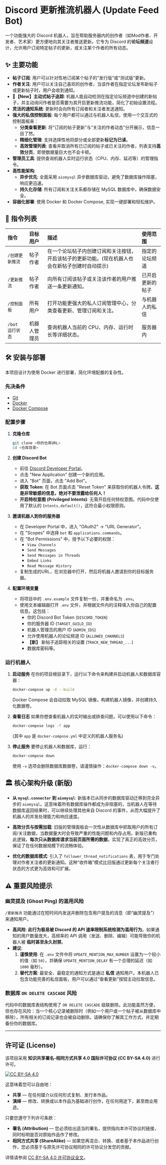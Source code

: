 # Discord 更新推流机器人 (Update Feed Bot)

一个功能强大的 Discord 机器人，旨在帮助服务器内的创作者（如Mod作者、开发者、艺术家）更方便地向其关注者推送更新。它专为 Discord 的**论坛频道**设计，允许用户订阅特定帖子的更新，或关注某个作者的所有动态。

## ✨ 主要功能

- **帖子订阅**: 用户可以针对性地订阅某个帖子的“发行版”或“测试版”更新。
- **作者关注**: 用户可以关注自己喜欢的创作者，当该作者在指定论坛发布新帖子或更新帖子时，用户会收到通知。
- **🚀【New】主动式帖子追踪**: 机器人能自动检测在指定论坛频道中创建的新帖子，并主动询问作者是否需要为其开启更新推流功能，简化了初始设置流程。
- **灵活的通知系统**: 更新时会向所有订阅者和关注者发送通知。
- **强大的私信控制面板**: 每个用户都可以通过与机器人私信，使用一个交互式的控制面板来：
  - **分类查看更新**: 将“订阅的帖子更新”与“关注的作者动态”分开展示，信息一目了然。
  - **精细化管理**: 支持选择性地将部分或全部更新**标记为已读**。
  - **高效管理列表**: 查看并取消所有已订阅的帖子或已关注的作者，列表支持**高效分页**，即使数据量巨大也不会卡顿。
- **管理员工具**: 提供查询机器人实时运行状态（CPU、内存、延迟等）的管理指令。
- **高性能架构**:
  - **异步优先**: 全面采用 `aiomysql` 异步数据库驱动，避免了数据库操作阻塞，响应更迅速。
  - **持久化存储**: 所有订阅和关注关系都存储在 MySQL 数据库中，确保数据安全。
- **容器化部署**: 使用 Docker 和 Docker Compose, 实现一键部署和轻松维护。

## 🚀 指令列表

| 指令 | 目标用户 | 描述 | 使用范围 |
| :--- | :--- | :--- | :--- |
| `/创建更新推流` | 帖子作者 | 在一个论坛帖子内创建订阅和关注按钮，开启该帖子的更新功能。(现在机器人也会在新帖子创建时自动提示) | 指定的论坛频道 |
| `/更新推流` | 帖子作者 | 向所有订阅该帖子或关注该作者的用户推送一条更新通知。 | 已开启更新的帖子 |
| `/控制面板` | 所有用户 | 打开功能更强大的私人订阅管理中心，分类查看更新、管理订阅和关注。 | 与机器人的私信 |
| `/bot 运行状态` | 机器人管理员 | 查询机器人当前的 CPU、内存、运行时长等详细状态。 | 服务器内 |

## 🛠️ 安装与部署

本项目设计为使用 Docker 进行部署，简化环境配置的复杂性。

### 先决条件

- [Git](https://git-scm.com/)
- [Docker](https://www.docker.com/products/docker-desktop/)
- [Docker Compose](https://docs.docker.com/compose/install/)

### 配置步骤

1.  **克隆仓库**
    ```bash
    git clone <你的仓库URL>
    cd <仓库目录>
    ```

2.  **创建 Discord Bot**
    - 前往 [Discord Developer Portal](https://discord.com/developers/applications)。
    - 点击 "New Application" 创建一个新的应用。
    - 进入 "Bot" 页面，点击 "Add Bot"。
    - **获取 Token**: 在 Bot 页面点击 "Reset Token" 来获取你的机器人令牌。**这是非常敏感的信息，绝对不要泄露给任何人！**
    - **开启特权意图 (Privileged Intents)**: 无需开启任何特权意图。代码中仅使用了默认的 `Intents.default()`，这符合最小权限原则。

3.  **邀请机器人到你的服务器**
    - 在 Developer Portal 中，进入 "OAuth2" -> "URL Generator"。
    - 在 "Scopes" 中选择 `bot` 和 `applications.commands`。
    - 在 "Bot Permissions" 中，授予以下必要的权限：
      - `View Channels`
      - `Send Messages`
      - `Send Messages in Threads`
      - `Embed Links`
      - `Read Message History`
    - 复制生成的URL，在浏览器中打开，然后将机器人邀请到你的目标服务器。

4.  **配置环境变量**
    - 将项目中的 `.env.example` 文件复制一份，并重命名为 `.env`。
    - 使用文本编辑器打开 `.env` 文件，并根据文件内的注释填入你自己的配置信息。这包括：
      - 你的 Discord Bot Token (`DISCORD_TOKEN`)
      - 你的服务器 ID (`TARGET_GUILD_ID`)
      - 机器人管理员的用户 ID (`ADMIN_IDS`)
      - 允许使用机器人的论坛频道 ID (`ALLOWED_CHANNELS`)
      - **【新】** 新帖子追踪相关的设置 (`TRACK_NEW_THREAD_...`)
      - 数据库密码等。

### 运行机器人

1.  **启动服务**
    在你的项目根目录下，运行以下命令来构建并启动机器人和数据库容器：
    ```bash
    docker-compose up -d --build
    ```
    Docker Compose 会自动拉取 MySQL 镜像，构建机器人镜像，并创建持久化数据卷。

2.  **查看日志**
    如果你想查看机器人的实时输出或排查问题，可以使用以下命令：
    ```bash
    docker-compose logs -f app
    ```
    (其中 `app` 是 `docker-compose.yml` 中定义的机器人服务名)

3.  **停止服务**
    要停止机器人和数据库，运行：
    ```bash
    docker-compose down
    ```
    使用 `-v` 选项会删除数据库数据卷，请谨慎操作：`docker-compose down -v`。

## 🏛️ 核心架构升级 (新版)

- **从 `mysql.connector` 到 `aiomysql`**: 新版本已从同步的数据库驱动迁移到完全异步的 `aiomysql`。这意味着所有数据库操作都成为非阻塞的，当机器人在等待数据库返回结果时，可以继续处理其他来自 Discord 的事件，从而大幅提升了机器人的并发处理能力和响应速度。

- **高效分页与按需加载**: 旧版的管理面板会一次性从数据库中抓取用户的所有订阅/关注数据，当数据量大时会导致严重的性能问题和内存占用。新版已重构此逻辑，**每次只从数据库请求当前页面所需的数据**，实现了真正的高效分页，保证了在任何数据规模下的流畅体验。

- **优化的数据库模式**: 引入了 `follower_thread_notifications` 表，用于专门处理对作者关注者的更新通知。这种“收件箱”模式比旧版通过更新每个关注者行状态的方式更为高效和可扩展。

## ⚠️ 重要风险提示

### 幽灵提及 (Ghost Ping) 的滥用风险

`/更新推流` 功能通过在短时间内发送并删除包含用户提及的消息（即“幽灵提及”）来通知用户。

- **高风险**: **此行为极易被 Discord 的 API 速率限制系统检测为滥用行为**。如果通知的用户数量庞大，高频率的 API 调用（发送、删除、编辑）可能导致你的机器人被 **临时甚至永久封禁**。
- **建议**:
  1.  **谨慎使用**: 在 `.env` 文件中将 `UPDATE_MENTION_MAX_NUMBER` 设置为一个较小的值（如 `50`），并确保 `UPDATE_MENTION_DELAY` 有一个合理的延迟（如 `1000` 毫秒）。
  2.  **替代方案**: 最安全、最稳定的通知方式是通过 **私信** 通知用户。本机器人已包含功能完善的私信面板，用户可以通过“查看更新”按钮主动拉取信息。

### 数据库 `ON DELETE CASCADE` 风险

代码中的数据库表结构使用了 `ON DELETE CASCADE` 级联删除。此功能虽然方便，但也存在风险：当一个核心记录被删除时（例如一个用户或一个帖子被从数据库中移除），所有相关的订阅记录也会被自动删除。请确保你了解其工作方式，并定期备份你的数据库。

---

## 许可证 (License)

该项目采用 **知识共享署名-相同方式共享 4.0 国际许可协议 (CC BY-SA 4.0)** 进行许可。

[![CC BY-SA 4.0][cc-by-sa-shield]][cc-by-sa]

这意味着您可以自由地：
- **共享** — 在任何媒介以任何形式复制、发行本作品。
- **演绎** — 修改、转换或以本作品为基础进行创作，在任何用途下，甚至商业用途。

只要您遵守下列许可条款：
- **署名 (Attribution)** — 您必须给出适当的署名，提供指向本许可协议的链接，同时标明是否对原始作品作了修改。
- **相同方式共享 (ShareAlike)** — 如果您再混合、转换、或者基于本作品进行创作，您必须基于与原先许可协议相同的许可协议分发您的贡献。

详情请参阅 [CC BY-SA 4.0 许可协议全文](http://creativecommons.org/licenses/by-sa/4.0/)。

[cc-by-sa]: http://creativecommons.org/licenses/by-sa/4.0/
[cc-by-sa-shield]: https://img.shields.io/badge/License-CC%20BY--SA%204.0-lightgrey.svg